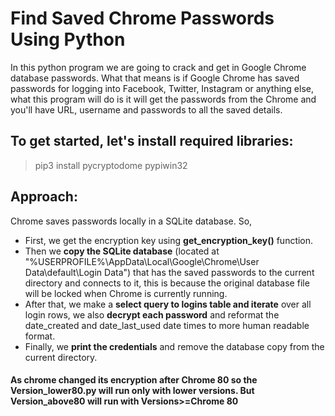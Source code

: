 # Find Saved Chrome Passwords Using Python
In this python program we are going to crack and get in Google Chrome database passwords. What that means is if Google Chrome has saved passwords for logging into Facebook, Twitter, Instagram or anything else, what this program will do is it will get the passwords from the Chrome and  you'll have URL, username and passwords to all the saved details.

## To get started, let's install required libraries:
> pip3 install pycryptodome pypiwin32

## Approach:

Chrome saves passwords locally in a SQLite database. So,

- First, we get the encryption key using **get_encryption_key()** function.
- Then we **copy the SQLite database** (located at "%USERPROFILE%\AppData\Local\Google\Chrome\User Data\default\Login Data") that has the saved passwords to the current directory and connects to it, this is because the original database file will be locked when Chrome is currently running.
- After that, we make a **select query to logins table and iterate** over all login rows, we also **decrypt each password** and reformat the date_created and date_last_used date times to more human readable format.
- Finally, we **print the credentials** and remove the database copy from the current directory.


#### As chrome changed its encryption after Chrome 80 so the Version_lower80.py will run only with lower versions. But Version_above80 will run with Versions>=Chrome 80
